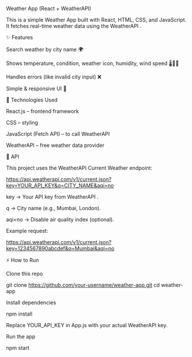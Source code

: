 Weather App (React + WeatherAPI)

This is a simple Weather App built with React, HTML, CSS, and JavaScript.
It fetches real-time weather data using the WeatherAPI
.

✨ Features

Search weather by city name 🌍

Shows temperature, condition, weather icon, humidity, wind speed 🌡💨💧

Handles errors (like invalid city input) ❌

Simple & responsive UI 🎨

🚀 Technologies Used

React.js – frontend framework

CSS – styling

JavaScript (Fetch API) – to call WeatherAPI

WeatherAPI – free weather data provider

🔑 API

This project uses the WeatherAPI Current Weather endpoint:

https://api.weatherapi.com/v1/current.json?key=YOUR_API_KEY&q=CITY_NAME&aqi=no


key → Your API key from WeatherAPI
.

q → City name (e.g., Mumbai, London).

aqi=no → Disable air quality index (optional).

Example request:

https://api.weatherapi.com/v1/current.json?key=1234567890abcdef&q=Mumbai&aqi=no

⚡ How to Run

Clone this repo

git clone https://github.com/your-username/weather-app.git
cd weather-app


Install dependencies

npm install


Replace YOUR_API_KEY in App.js with your actual WeatherAPI key.

Run the app

npm start
